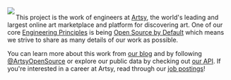 <a href="https://www.artsy.net/">
  <img align="left" src="https://github.com/user-attachments/assets/2ad779a8-2532-406d-b9b3-9343e22a8cb6"/> 
</a>

This project is the work of engineers at [Artsy][footer_website], the world's leading and largest online art
marketplace and platform for discovering art. One of our core [Engineering Principles][footer_principles] is being
[Open Source by Default][footer_open] which means we strive to share as many details of our work as possible.

You can learn more about this work from [our blog][footer_blog] and by following [@ArtsyOpenSource][footer_twitter]
or explore our public data by checking out [our API][footer_api]. If you're interested in a career at Artsy, read
through our [job postings][footer_jobs]!

[footer_website]: https://www.artsy.net/
[footer_principles]: https://github.com/artsy/README/blob/master/culture/engineering-principles.md
[footer_open]: https://github.com/artsy/README/blob/master/culture/engineering-principles.md#open-source-by-default
[footer_blog]: https://artsy.github.io/
[footer_twitter]: https://twitter.com/ArtsyOpenSource
[footer_api]: https://developers.artsy.net/
[footer_jobs]: https://www.artsy.net/jobs
